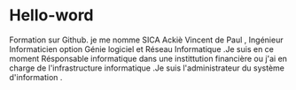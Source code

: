 # Hello-word
Formation sur Github.
je me nomme SICA Ackiè Vincent de Paul , Ingénieur Informaticien option Génie logiciel et Réseau Informatique .Je suis en ce moment Résponsable informatique dans une instittution financière ou j'ai en  charge de l'infrastructure informatique .Je suis l'administrateur du système d'information .
